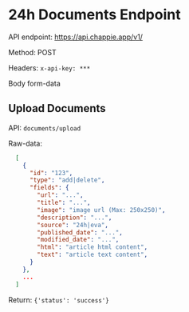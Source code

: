 # 24h Documents Endpoint

API endpoint: https://api.chappie.app/v1/

Method: POST

Headers: 
  `x-api-key: ***`

Body form-data

## Upload Documents

API: `documents/upload`

Raw-data:

```json
  [
    {
      "id": "123",
      "type": "add|delete",
      "fields": {
        "url": "...",
        "title": "...",
        "image": "image url (Max: 250x250)",
        "description": "...",
        "source": "24h|eva",
        "published_date": "...",
        "modified_date": "...",
        "html": "article html content",
        "text": "article text content",
      }
    },
    ...
  ]
```

Return:
 `{'status': 'success'}`
  

  

  
